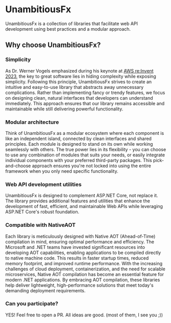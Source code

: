 # UnambitiousFx

UnambitiousFx is a collection of libraries that facilitate web API development using best practices and a modular
approach.

## Why choose UnambitiousFx?

### Simplicity

As Dr. Werner Vogels emphasized during his keynote at [AWS re:Invent 2023](https://www.youtube.com/watch?v=aim5x73crbM),
the key to great software lies in hiding complexity while exposing simplicity. Following this principle,
UnambitiousFx strives to create an intuitive and easy-to-use library that abstracts away unnecessary complications.
Rather than implementing fancy or trendy features, we focus on designing clean, natural interfaces that developers
can understand immediately. This approach ensures that our library remains accessible and maintainable while still
delivering powerful functionality.

### Modular architecture

Think of UnambitiousFx as a modular ecosystem where each component is like an independent island,
connected by clean interfaces and shared principles.
Each module is designed to stand on its own while working seamlessly with others.
The true power lies in its flexibility - you can choose to use any combination of modules that suits your needs,
or easily integrate individual components with your preferred third-party packages.
This pick-and-choose approach ensures you're not locked into using the entire framework
when you only need specific functionality.

### Web API development utilities

UnambitiousFx is designed to complement ASP.NET Core, not replace it.
The library provides additional features and utilities that enhance the development of fast,
efficient, and maintainable Web APIs while leveraging ASP.NET Core's robust foundation.

### Compatible with NativeAOT

Each library is meticulously designed with Native AOT (Ahead-of-Time) compilation in mind,
ensuring optimal performance and efficiency.
The Microsoft and .NET teams have invested significant resources into developing AOT capabilities,
enabling applications to be compiled directly to native machine code.
This results in faster startup times, reduced memory footprint, and improved runtime performance.
With the increasing challenges of cloud deployment, containerization, and the need for scalable microservices,
Native AOT compilation has become an essential feature for modern .NET applications.
By embracing AOT compilation, these libraries help deliver lightweight, high-performance
solutions that meet today's demanding deployment requirements.

### Can you participate?

YES! Feel free to open a PR. All ideas are good. (most of them, I see you ;))